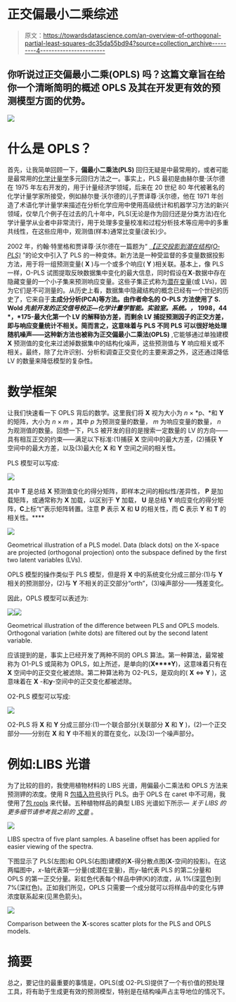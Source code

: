 # 正交偏最小二乘综述

> 原文：<https://towardsdatascience.com/an-overview-of-orthogonal-partial-least-squares-dc35da55bd94?source=collection_archive---------4----------------------->

## 你听说过正交**偏最小二乘(OPLS)** 吗？这篇文章旨在给你一个清晰简明的概述 OPLS 及其在开发更有效的预测模型方面的优势。

![](img/fa3ca0b4089954d5fa553f163f702017.png)

# 什么是 OPLS？

首先，让我简单回顾一下，**偏最小二乘法(PLS)** 回归无疑是中最常用的，或者可能是最常用的[化学计量学](https://en.wikipedia.org/wiki/Chemometrics)多元回归方法之一。事实上，PLS 最初是由赫尔曼·沃尔德在 1975 年左右开发的，用于计量经济学领域，后来在 20 世纪 80 年代被著名的化学计量学家所接受，例如赫尔曼·沃尔德的儿子贾译尊·沃尔德，他在 1971 年创造了术语化学计量学来描述在分析化学应用中使用高级统计和机器学习方法的新兴领域，仅举几个例子在过去的几十年中，PLS(无论是作为回归还是分类方法)在化学计量学从业者中非常流行，用于处理多变量校准和过程分析技术等应用中的多重共线性，在这些应用中，观测值(样本)通常比变量(波长)少。

2002 年，约翰·特里格和贾译尊·沃尔德在一篇题为“ [*【正交投影到潜在结构(O‐PLS)*](https://onlinelibrary.wiley.com/doi/abs/10.1002/cem.695) ”的论文中引入了 PLS 的一种变体。新方法是一种受监督的多变量数据投影方法，用于将一组预测变量( **X** )与一个或多个响应( **Y** )相关联。基本上，像 PLS 一样，O-PLS 试图提取反映数据集中变化的最大信息，同时假设在**X**-数据中存在隐藏变量的一个小子集来预测响应变量。这些子集正式称为[潜在变量](https://methods.sagepub.com/reference/encyc-of-research-design/n213.xml)(或 LVs)，因为它们是不可测量的。从历史上看，数据集中隐藏结构的概念已经有一个世纪的历史了，它来自于**主成分分析(PCA)等方法。**由作者命名的 O-PLS 方法使用了 S. Wold *先前开发的正交信号校正—化学计量学智能。实验室。系统。，* 1998，44 *，*175-最大化第一个 LV 的解释协方差，而剩余 LV 捕捉预测因子的正交方差，即与响应变量统计不相关。简而言之，这意味着与 PLS 不同 PLS 可以很好地处理随机噪声——这种新方法也被称为**正交偏最小二乘法(OPLS)** ,它能够通过单独建模 **X** 预测值的变化来过滤掉数据集中的结构化噪声，这些预测值与 **Y** 响应相关或不相关。最终，除了允许识别、分析和调查正交变化的主要来源之外，这还通过降低 LV 的数量来降低模型的复杂性。

# 数学框架

让我们快速看一下 OPLS 背后的数学。这里我们将 **X** 视为大小为 *n* × *p、*和 **Y** 的矩阵，大小为 *n* × *m* ，其中 *p* 为预测变量的数量， *m* 为响应变量的数量， *n* 为观测值的数量。回想一下，PLS 被开发的目的是搜索一定数量的 LV 的方向——具有相互正交的约束——满足以下标准:(1)捕获 **X** 空间中的最大方差，(2)捕获 **Y** 空间中的最大方差，以及(3)最大化 **X** 和 **Y** 空间之间的相关性。

PLS 模型可以写成:

![](img/b6d888f7e7751049e3ff4631f77b5592.png)

其中 **T** 是总结 **X** 预测值变化的得分矩阵，即样本之间的相似性/差异性， **P** 是加载矩阵，或通常称为 **X** 加载，以区别于 **Y** 加载， **U** 是总结 **Y** 响应变化的得分矩阵，**C**上标“t”表示矩阵转置。注意 **P** 表示 **X** 和 **U** 的相关性，而 **C** 表示 **Y** 和 **T** 的相关性。****

![](img/57edd496214ca6bfab18fe0683ef288b.png)

Geometrical illustration of a PLS model. Data (black dots) on the X-space are projected (orthogonal projection) onto the subspace defined by the first two latent variables (LVs).

OPLS 模型的操作类似于 PLS 模型，但是将 **X** 中的系统变化分成三部分:(1)与 **Y** 相关的预测部分，(2)与 **Y** 不相关的正交部分“orth”，(3)噪声部分——残差变化。

因此，OPLS 模型可以表述为:

![](img/81aa8d7e895b91f7d7c8ec03f7d62265.png)![](img/9ddab986ea74347bcc74c17cf5f5384f.png)

Geometrical illustration of the difference between PLS and OPLS models. Orthogonal variation (white dots) are filtered out by the second latent variable.

应该提到的是，事实上已经开发了两种不同的 OPLS 算法。第一种算法，最常被称为 O1-PLS 或简称为 OPLS，如上所述，是单向的(**X****Y**)，这意味着只有在 **X** 空间中的正交变化被滤除。第二种算法称为 O2-PLS，是双向的( **X** ⇔ **Y** )，这意味着在 **X** -和**y**-空间中的正交变化都被滤除。

O2-PLS 模型可以写成:

![](img/057014607cf6afd30784a5b83f6802af.png)

O2-PLS 将 **X** 和 **Y** 分成三部分:(1)一个联合部分(关联部分 **X** 和 **Y** )，(2)一个正交部分——分别在 **X** 和 **Y** 中不相关的潜在变化，以及(3)一个噪声部分。

# 例如:LIBS 光谱

为了比较的目的，我使用植物材料的 LIBS 光谱，用偏最小二乘法和 OPLS 方法来预测钾的浓度。使用 R [包插入符号](https://cran.r-project.org/web/packages/caret/index.html)执行 PLS。由于 OPLS 在 caret 中不可用，我使用了[包 ropls](http://www.bioconductor.org/packages/release/bioc/html/ropls.html) 来代替。五种植物样品的典型 LIBS 光谱如下所示— *关于 LIBS 的更多细节请参考我之前的* [*文章*](/first-order-multivariate-calibration-in-laser-induced-breakdown-spectroscopy-ca5616dd5b38) 。

![](img/443c26f9d51cbf74f21e625d1069cf22.png)

LIBS spectra of five plant samples. A baseline offset has been applied for easier viewing of the spectra.

下图显示了 PLS(左图)和 OPLS(右图)建模的**X**-得分散点图(**X**-空间的投影)。在这两幅图中，*x*-轴代表第一分量(或潜在变量)，而*y*-轴代表 PLS 的第二分量和 OPLS 的第一正交分量。彩虹色代表每个样品中钾(K)的浓度，从 1%(深蓝色)到 7%(深红色)。正如我们所见，OPLS 只需要一个成分就可以将样品中的变化与钾浓度联系起来(见黑色箭头)。

![](img/add6c437f867de05303608d7b8fcdca7.png)

Comparison between the **X**-scores scatter plots for the PLS and OPLS models.

# 摘要

总之，要记住的最重要的事情是，OPLS(或 O2-PLS)提供了一个有价值的预处理工具，将有助于生成更有效的预测模型，特别是在结构噪声占主导地位的情况下。